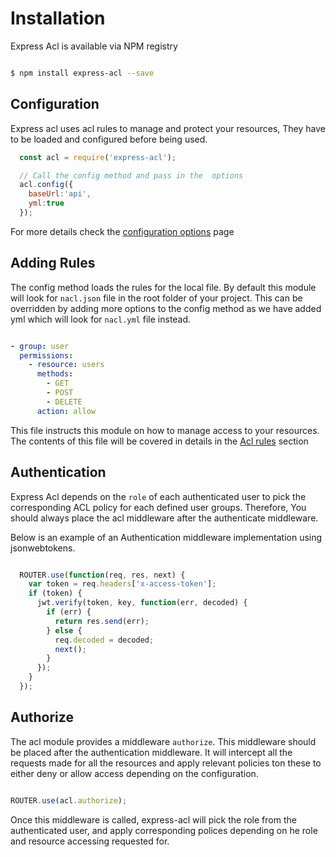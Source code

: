 # Installation

Express Acl is available via NPM registry

```bash

$ npm install express-acl --save

```

## Configuration

Express acl uses acl rules to manage and protect your resources, They have to be loaded and configured before being used.

```js
  const acl = require('express-acl');

  // Call the config method and pass in the  options
  acl.config({
    baseUrl:'api',
    yml:true
  });

```

For more details check the [configuration options](/documentation/configuration) page

## Adding Rules

The config method loads the rules for the local file. By default this module will look for `nacl.json` file in the root folder of your project. This can be overridden by adding more options to the config method as we have added yml which will look for `nacl.yml` file instead.

```yaml

- group: user
  permissions:
    - resource: users
      methods:
        - GET
        - POST
        - DELETE
      action: allow
```

This file instructs this module on how to manage access to your resources. The contents of this file will be covered in details in the [Acl rules](/documentation/acl-rules) section

## Authentication

Express Acl depends on the `role` of each authenticated user to pick the corresponding ACL policy for each defined user groups. Therefore, You should always place the acl middleware after the authenticate middleware.

Below is an example of an Authentication middleware implementation using jsonwebtokens.

```js

  ROUTER.use(function(req, res, next) {
    var token = req.headers['x-access-token'];
    if (token) {
      jwt.verify(token, key, function(err, decoded) {
        if (err) {
          return res.send(err);
        } else {
          req.decoded = decoded;
          next();
        }
      });
    }
  });

```

## Authorize

The acl module provides a middleware `authorize`. This middleware should be placed after the authentication middleware. It will intercept all the requests made for all the resources and apply relevant policies ton these to either deny or allow access depending on the configuration.

```js

ROUTER.use(acl.authorize);

```

Once this middleware is called, express-acl will pick the role from the authenticated user, and apply corresponding polices depending on he role and resource accessing requested for.
